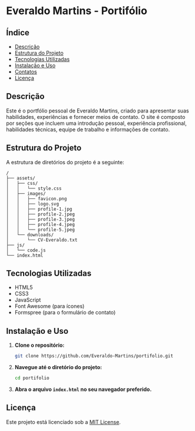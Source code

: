 # Everaldo Martins - Portifólio

## Índice
- [Descrição](#descrição)
- [Estrutura do Projeto](#estrutura-do-projeto)
- [Tecnologias Utilizadas](#tecnologias-utilizadas)
- [Instalação e Uso](#instalação-e-uso)
- [Contatos](#contatos)
- [Licença](#licença)

## Descrição
Este é o portfólio pessoal de Everaldo Martins, criado para apresentar suas habilidades, experiências e fornecer meios de contato. O site é composto por seções que incluem uma introdução pessoal, experiência profissional, habilidades técnicas, equipe de trabalho e informações de contato.

## Estrutura do Projeto
A estrutura de diretórios do projeto é a seguinte:
```
/
├── assets/
│   ├── css/
│   │   └── style.css
│   ├── images/
│   │   ├── favicon.png
│   │   ├── logo.svg
│   │   ├── profile-1.jpg
│   │   ├── profile-2.jpeg
│   │   ├── profile-3.jpeg
│   │   ├── profile-4.jpeg
│   │   └── profile-5.jpeg
│   └── downloads/
│       └── CV-Everaldo.txt
├── js/
│   └── code.js
└── index.html
```

## Tecnologias Utilizadas
- HTML5
- CSS3
- JavaScript
- Font Awesome (para ícones)
- Formspree (para o formulário de contato)

## Instalação e Uso
1. **Clone o repositório:**
   ```bash
   git clone https://github.com/Everaldo-Martins/portifolio.git
   ```
2. **Navegue até o diretório do projeto:**
   ```bash
   cd portifolio
   ```
3. **Abra o arquivo `index.html` no seu navegador preferido.**

## Licença
Este projeto está licenciado sob a [MIT License](LICENSE).